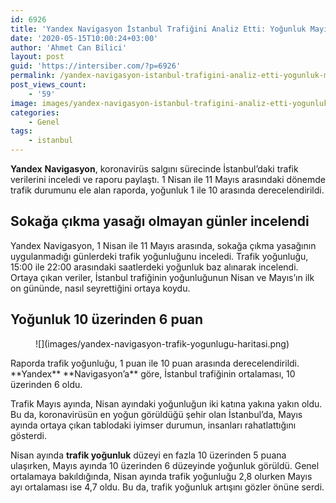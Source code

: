 ```yaml
---
id: 6926
title: 'Yandex Navigasyon İstanbul Trafiğini Analiz Etti: Yoğunluk Mayıs&#8217;ta, Nisan&#8217;ın İki Katına Çıktı'
date: '2020-05-15T10:00:24+03:00'
author: 'Ahmet Can Bilici'
layout: post
guid: 'https://intersiber.com/?p=6926'
permalink: /yandex-navigasyon-istanbul-trafigini-analiz-etti-yogunluk-mayista-nisanin-iki-katina-cikti/
post_views_count:
    - '59'
image: images/yandex-navigasyon-istanbul-trafigini-analiz-etti-yogunluk-mayis-ta-nisan-in-iki-katina-cikti.png
categories:
    - Genel
tags:
    - istanbul
---
```


**Yandex** **Navigasyon**, koronavirüs salgını sürecinde İstanbul’daki trafik verilerini inceledi ve raporu paylaştı. 1 Nisan ile 11 Mayıs arasındaki dönemde trafik durumunu ele alan raporda, yoğunluk 1 ile 10 arasında derecelendirildi.

## Sokağa çıkma yasağı olmayan günler incelendi

Yandex Navigasyon, 1 Nisan ile 11 Mayıs arasında, sokağa çıkma yasağının uygulanmadığı günlerdeki trafik yoğunluğunu inceledi. Trafik yoğunluğu, 15:00 ile 22:00 arasındaki saatlerdeki yoğunluk baz alınarak incelendi. Ortaya çıkan veriler, İstanbul trafiğinin yoğunluğunun Nisan ve Mayıs’ın ilk on gününde, nasıl seyrettiğini ortaya koydu.

## Yoğunluk 10 üzerinden 6 puan

<figure class="wp-block-image size-large">![](images/yandex-navigasyon-trafik-yogunlugu-haritasi.png)</figure>Raporda trafik yoğunluğu, 1 puan ile 10 puan arasında derecelendirildi. **Yandex** **Navigasyon’a** göre, İstanbul trafiğinin ortalaması, 10 üzerinden 6 oldu.

Trafik Mayıs ayında, Nisan ayındaki yoğunluğun iki katına yakına yakın oldu. Bu da, koronavirüsün en yoğun görüldüğü şehir olan İstanbul’da, Mayıs ayında ortaya çıkan tablodaki iyimser durumun, insanları rahatlattığını gösterdi.

Nisan ayında **trafik yoğunluk** düzeyi en fazla 10 üzerinden 5 puana ulaşırken, Mayıs ayında 10 üzerinden 6 düzeyinde yoğunluk görüldü. Genel ortalamaya bakıldığında, Nisan ayında trafik yoğunluğu 2,8 olurken Mayıs ayı ortalaması ise 4,7 oldu. Bu da, trafik yoğunluk artışını gözler önüne serdi.